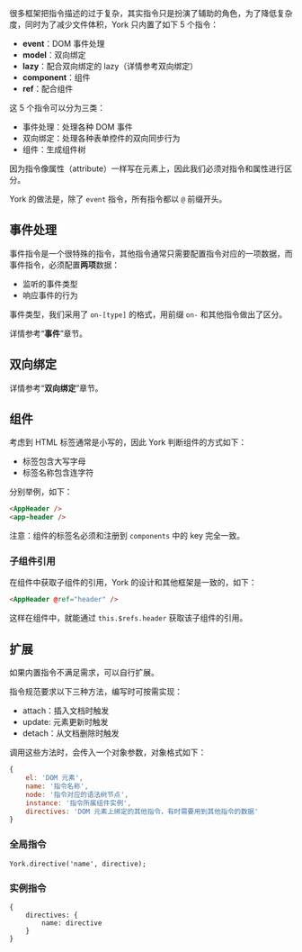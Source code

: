很多框架把指令描述的过于复杂，其实指令只是扮演了辅助的角色，为了降低复杂度，同时为了减少文件体积，York 只内置了如下 5 个指令：

* **event**：DOM 事件处理
* **model**：双向绑定
* **lazy**：配合双向绑定的 lazy（详情参考双向绑定）
* **component**：组件
* **ref**：配合组件

这 5 个指令可以分为三类：

* 事件处理：处理各种 DOM 事件
* 双向绑定：处理各种表单控件的双向同步行为
* 组件：生成组件树

因为指令像属性（attribute）一样写在元素上，因此我们必须对指令和属性进行区分。

York 的做法是，除了 `event` 指令，所有指令都以 `@` 前缀开头。

## 事件处理

事件指令是一个很特殊的指令，其他指令通常只需要配置指令对应的一项数据，而事件指令，必须配置**两项**数据：

* 监听的事件类型
* 响应事件的行为

事件类型，我们采用了 `on-[type]` 的格式，用前缀 `on-` 和其他指令做出了区分。

详情参考“**事件**”章节。

## 双向绑定

详情参考“**双向绑定**”章节。

## 组件

考虑到 HTML 标签通常是小写的，因此 York 判断组件的方式如下：

* 标签包含大写字母
* 标签名称包含连字符

分别举例，如下：

```html
<AppHeader />
<app-header />
```

注意：组件的标签名必须和注册到 `components` 中的 key 完全一致。

### 子组件引用

在组件中获取子组件的引用，York 的设计和其他框架是一致的，如下：

```html
<AppHeader @ref="header" />
```

这样在组件中，就能通过 `this.$refs.header` 获取该子组件的引用。


## 扩展

如果内置指令不满足需求，可以自行扩展。

指令规范要求以下三种方法，编写时可按需实现：

* attach：插入文档时触发
* update: 元素更新时触发
* detach：从文档删除时触发

调用这些方法时，会传入一个对象参数，对象格式如下：

```javascript
{
    el: 'DOM 元素',
    name: '指令名称',
    node: '指令对应的语法树节点',
    instance: '指令所属组件实例',
    directives: 'DOM 元素上绑定的其他指令，有时需要用到其他指令的数据'
}
```



### 全局指令

```
York.directive('name', directive);
```

### 实例指令

```
{
    directives: {
        name: directive
    }
}
```
